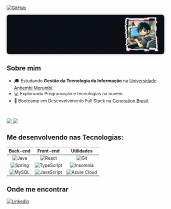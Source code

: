 [![GitHub](https://img.shields.io/github/followers/FelipeAJdev?label=follow&style=social)](https://github.com/FelipeAJdev)

<img src="https://github.com/FelipeAJdev/FelipeAJdev/blob/imagens/banner_cinza_azulado_com_borda%20.gif?raw=true" alt="Banner Felipe Github" style="border-radius: 8px; box-shadow: 0 0 10px rgba(0, 0, 0, 0.2);">

<!-- <p align="center">
  <b>Olá, eu sou Felipe Macedo,</b> <br>
  <small>Seja bem-vindo(a/e) ao meu perfil!</small>
</p>  -->

##  Sobre mim

- 🎓 Estudando **Gestão da Tecnologia da Informação** na [Universidade Anhembi Morumbi](https://portal.anhembi.br/).
- 💻 Explorando Programação e tecnologias na nuvem.
- 🚀 Bootcamp em Desenvolvimento Full Stack na [Generation Brasil](https://www.linkedin.com/school/generation-brasil/).
<br>
<br>
<!--
[![Top Langs](https://github-readme-stats.vercel.app/api/top-langs/?username=FelipeAJdev&theme=swift&layout=compact)](https://github.com/FelipeAJdev)
-->

<div align="left">
    <a href="https://github.com/FelipeAJdev" title="Minhas Linguagens">
      <img height="180em" src="https://github-readme-stats.vercel.app/api/top-langs/?username=FelipeAJdev&theme=dark&layout=compact"/>
    </a>
    <a href="https://github.com/FelipeAJdev" title="Estatísticas do GitHub">
      <img height="180em" src="https://github-readme-stats.vercel.app/api?username=FelipeAJdev&theme=dark&show_icons=true"/>
    </a>  
</div>


## Me desenvolvendo nas Tecnologias:



| Back-end       | Front-end      | Utilidades      |
|:-------------:|:-------------:|:-------------:|
| ![Java](https://img.shields.io/badge/Java-333333?style=flat&logo=openjdk&logoColor=red)      | ![React](https://img.shields.io/badge/React-323330?style=flat&logo=react&logoColor=61DAFB)       | ![Git](https://img.shields.io/badge/-Git-333333?style=flat&logo=git)      |
| ![Spring](https://img.shields.io/badge/Spring-323330?style=flat&logo=spring&logoColor=green)      | ![TypeScript](https://img.shields.io/badge/TypeScript-323330?style=flat&logo=typescript&logoColor=blue)       | ![Insomnia](https://img.shields.io/badge/-Insomnia-333333?style=flat&logo=insomnia&logoColor=purple)       |
| ![MySQL](https://img.shields.io/badge/MySQL-323330?style=flat&logo=mysql&logoColor=blue)       | ![JavaScript](https://img.shields.io/badge/JavaScript-323330?style=flat&logo=javascript&logoColor=F7DF1E)      | ![Azure Cloud](https://img.shields.io/badge/Microsoft_Azure-323330?style=flat&logo=microsoft-azure&logoColor=blue)   |

## Onde me encontrar

[![Linkedin](https://img.shields.io/badge/-Felipe_Macedo-blue?style=flat&logo=Linkedin&logoColor=white&link=LINK-DO-SEU-LINKEDIN)](https://www.linkedin.com/in/felipemacedo1/)

<!-- [![Gmail Badge](https://img.shields.io/badge/-Gmail-006bed?style=flat&logo=Gmail&logoColor=red&color=white&link=mailto:SEU-EMAIL)](mailto:felipemacedo_contato@gmail.com) -->







<a href="https://github.com/FelipeAJdev" title="Perfil FelipeMacedo">


</a>  


<!-- 

**Aplicações e dados**

![Java](https://img.shields.io/badge/Java-ED8B00?style=flat&logo=openjdk&logoColor=white)
![Spring](https://img.shields.io/badge/Spring-6DB33F?style=flat&logo=spring&logoColor=white)
![MySQL](https://img.shields.io/badge/MySQL-005C84?style=flat&logo=mysql&logoColor=white)
![HTML5](https://img.shields.io/badge/HTML5-E34F26?style=flat&logo=html5&logoColor=white)
![CSS](https://img.shields.io/badge/CSS3-1572B6?style=flat&logo=css3&logoColor=white)
![JavaScript](https://img.shields.io/badge/JavaScript-323330?style=flat&logo=javascript&logoColor=F7DF1E)
![React](https://img.shields.io/badge/React-20232A?style=flat&logo=react&logoColor=61DAFB)
![Node.js](https://img.shields.io/badge/Node.js-43853D?style=flat&logo=node.js&logoColor=white) 
![TypeScript](https://img.shields.io/badge/TypeScript-007ACC?style=flat&logo=typescript&logoColor=white)





**Utilidades**

![Insomnia](https://img.shields.io/badge/-Insomnia-333333?style=flat&logo=insomnia)

**DevOps**

![Git](https://img.shields.io/badge/-Git-333333?style=flat&logo=git)
![GitHub](https://img.shields.io/badge/-GitHub-333333?style=flat&logo=github)

**Ferramentas de desenvolvimento**

![Visual Studio Code](https://img.shields.io/badge/-Visual%20Studio%20Code-333333?style=flat&logo=visual-studio-code&logoColor=007ACC)
![Eclipse](https://img.shields.io/badge/-Eclipse-333333?style=flat&logo=eclipse-ide&logoColor=2C2255)

**Cloud**

![Azure Cloud](https://img.shields.io/badge/Microsoft_Azure-0089D6?style=flat&logo=microsoft-azure&logoColor=white)
![Amazon AWS](https://img.shields.io/badge/Amazon_AWS-FF9900?style=flat&logo=amazonaws&logoColor=white)
<br>

 -->

